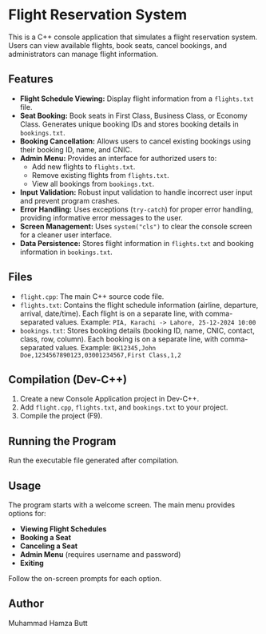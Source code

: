 # Flight Reservation System

This is a C++ console application that simulates a flight reservation system. Users can view available flights, book seats, cancel bookings, and administrators can manage flight information.

## Features

* **Flight Schedule Viewing:** Display flight information from a `flights.txt` file.
* **Seat Booking:** Book seats in First Class, Business Class, or Economy Class. Generates unique booking IDs and stores booking details in `bookings.txt`.
* **Booking Cancellation:** Allows users to cancel existing bookings using their booking ID, name, and CNIC.
* **Admin Menu:** Provides an interface for authorized users to:
    * Add new flights to `flights.txt`.
    * Remove existing flights from `flights.txt`.
    * View all bookings from `bookings.txt`.
* **Input Validation:** Robust input validation to handle incorrect user input and prevent program crashes.
* **Error Handling:** Uses exceptions (`try-catch`) for proper error handling, providing informative error messages to the user.
* **Screen Management:** Uses `system("cls")` to clear the console screen for a cleaner user interface.
* **Data Persistence:** Stores flight information in `flights.txt` and booking information in `bookings.txt`.

## Files

*   `flight.cpp`: The main C++ source code file.
*   `flights.txt`: Contains the flight schedule information (airline, departure, arrival, date/time). Each flight is on a separate line, with comma-separated values. Example: `PIA, Karachi -> Lahore, 25-12-2024 10:00`
*   `bookings.txt`: Stores booking details (booking ID, name, CNIC, contact, class, row, column). Each booking is on a separate line, with comma-separated values. Example: `BK12345,John Doe,1234567890123,03001234567,First Class,1,2`

## Compilation (Dev-C++)

1.  Create a new Console Application project in Dev-C++.
2.  Add `flight.cpp`, `flights.txt`, and `bookings.txt` to your project.
3.  Compile the project (F9).

## Running the Program

Run the executable file generated after compilation.

## Usage

The program starts with a welcome screen. The main menu provides options for:

*   **Viewing Flight Schedules**
*   **Booking a Seat**
*   **Canceling a Seat**
*   **Admin Menu** (requires username and password)
*   **Exiting**

Follow the on-screen prompts for each option.


## Author
Muhammad Hamza Butt

